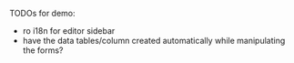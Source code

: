 TODOs for demo:

* ro i18n for editor sidebar
* have the data tables/column created automatically while manipulating the forms?
